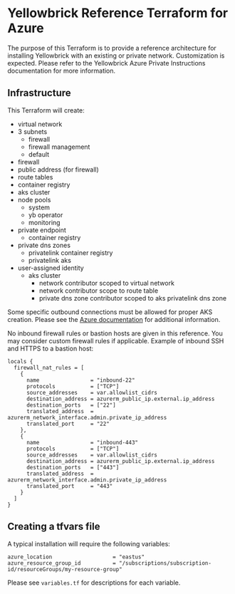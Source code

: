 # Yellowbrick Reference Terraform for Azure

The purpose of this Terraform is to provide a reference architecture for installing Yellowbrick with an existing or private network. Customization is expected. Please refer to the Yellowbrick Azure Private Instructions documentation for more information.

## Infrastructure

This Terraform will create:

- virtual network
- 3 subnets
  - firewall
  - firewall management
  - default
- firewall
- public address (for firewall)
- route tables
- container registry
- aks cluster
- node pools
  - system
  - yb operator
  - monitoring
- private endpoint
  - container registry
- private dns zones
  - privatelink container registry
  - privatelink aks
- user-assigned identity
  - aks cluster
    - network contributor scoped to virtual network
    - network contributor scope to route table
    - private dns zone contributor scoped to aks privatelink dns zone

Some specific outbound connections must be allowed for proper AKS creation. Please see the [Azure documentation](https://learn.microsoft.com/en-us/azure/aks/outbound-rules-control-egress#azure-global-required-fqdn--application-rules) for additional information.

No inbound firewall rules or bastion hosts are given in this reference. You may consider custom firewall rules if applicable. Example of inbound SSH and HTTPS to a bastion host:

```hcl
locals {
  firewall_nat_rules = [
    {
      name                = "inbound-22"
      protocols           = ["TCP"]
      source_addresses    = var.allowlist_cidrs
      destination_address = azurerm_public_ip.external.ip_address
      destination_ports   = ["22"]
      translated_address  = azurerm_network_interface.admin.private_ip_address
      translated_port     = "22"
    },
    {
      name                = "inbound-443"
      protocols           = ["TCP"]
      source_addresses    = var.allowlist_cidrs
      destination_address = azurerm_public_ip.external.ip_address
      destination_ports   = ["443"]
      translated_address  = azurerm_network_interface.admin.private_ip_address
      translated_port     = "443"
    }
  ]
}
```

## Creating a tfvars file

A typical installation will require the following variables:

```
azure_location                   = "eastus"
azure_resource_group_id          = "/subscriptions/subscription-id/resourceGroups/my-resource-group"
```

Please see `variables.tf` for descriptions for each variable.

